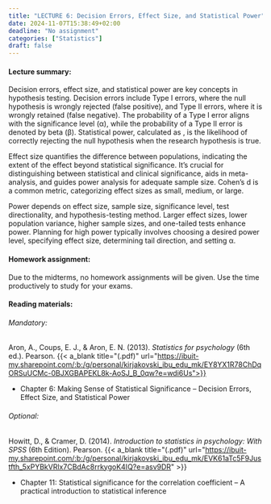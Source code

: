 ```yaml
---
title: "LECTURE 6: Decision Errors, Effect Size, and Statistical Power"
date: 2024-11-07T15:38:49+02:00
deadline: "No assignment"
categories: ["Statistics"]
draft: false
---
```


#### Lecture summary:

Decision errors, effect size, and statistical power are key concepts in hypothesis testing. Decision errors include Type I errors, where the null hypothesis is wrongly rejected (false positive), and Type II errors, where it is wrongly retained (false negative). The probability of a Type I error aligns with the significance level (α), while the probability of a Type II error is denoted by beta (β). Statistical power, calculated as , is the likelihood of correctly rejecting the null hypothesis when the research hypothesis is true.

Effect size quantifies the difference between populations, indicating the extent of the effect beyond statistical significance. It’s crucial for distinguishing between statistical and clinical significance, aids in meta-analysis, and guides power analysis for adequate sample size. Cohen’s d is a common metric, categorizing effect sizes as small, medium, or large.

Power depends on effect size, sample size, significance level, test directionality, and hypothesis-testing method. Larger effect sizes, lower population variance, higher sample sizes, and one-tailed tests enhance power. Planning for high power typically involves choosing a desired power level, specifying effect size, determining tail direction, and setting α.

#### Homework assignment:

Due to the midterms, no homework assignments will be given. Use the time productively to study for your exams.

#### Reading materials:

###### Mandatory: 

Aron, A., Coups, E. J., & Aron, E. N. (2013). *Statistics for psychology* (6th ed.). Pearson. {{< a_blank title="(.pdf)" url="https://ibuit-my.sharepoint.com/:b:/g/personal/kirjakovski_ibu_edu_mk/EY8YX1R78ChDqORSuUCMc-0BJXGBAPEKL8k-AoSJ_B_0qw?e=wdi6Us">}}

* Chapter 6: Making Sense of Statistical Significance – Decision Errors, Effect Size, and Statistical Power

###### Optional:

Howitt, D., & Cramer, D. (2014). *Introduction to statistics in psychology: With SPSS* (6th Edition). Pearson. {{< a_blank title="(.pdf)" url="https://ibuit-my.sharepoint.com/:b:/g/personal/kirjakovski_ibu_edu_mk/EVK61aTc5F9Justfth_5xPYBkVRlx7CBdAc8rrkygoK4IQ?e=asv9DR" >}}

* Chapter 11: Statistical significance for  the correlation coefficient – A practical introduction to statistical inference
